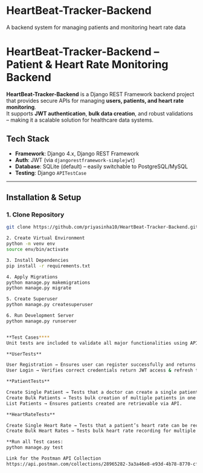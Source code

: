 # HeartBeat-Tracker-Backend
A backend system for managing patients and monitoring heart rate data
# HeartBeat-Tracker-Backend – Patient & Heart Rate Monitoring Backend

**HeartBeat-Tracker-Backend** is a Django REST Framework backend project that provides secure APIs for managing **users, patients, and heart rate monitoring**.  
It supports **JWT authentication**, **bulk data creation**, and robust validations – making it a scalable solution for healthcare data systems.

## Tech Stack
- **Framework**: Django 4.x, Django REST Framework  
- **Auth**: JWT (via `djangorestframework-simplejwt`)  
- **Database**: SQLite (default) – easily switchable to PostgreSQL/MySQL  
- **Testing**: Django `APITestCase`  

---

## Installation & Setup

### 1. Clone Repository
```bash
git clone https://github.com/priyasinha10/HeartBeat-Tracker-Backend.git

2. Create Virtual Environment
python -m venv env
source env/bin/activate

3. Install Dependencies
pip install -r requirements.txt

4. Apply Migrations
python manage.py makemigrations
python manage.py migrate

5. Create Superuser
python manage.py createsuperuser

6. Run Development Server
python manage.py runserver


**Test Cases****
Unit tests are included to validate all major functionalities using APITestCase.

**UserTests**

User Registration → Ensures user can register successfully and returns username/email.
User Login → Verifies correct credentials return JWT access & refresh tokens.

**PatientTests**

Create Single Patient → Tests that a doctor can create a single patient record.
Create Bulk Patients → Tests bulk creation of multiple patients in one request.
List Patients → Ensures patients created are retrievable via API.

**HeartRateTests**

Create Single Heart Rate → Tests that a patient’s heart rate can be recorded.
Create Bulk Heart Rates → Tests bulk heart rate recording for multiple patients.

**Run all Test cases:
python manage.py test

Link for the Postman API Collection
https://api.postman.com/collections/28965282-3a3a46e8-e93d-4b78-8770-cfb9028a15af?access_key=PMAT-01K5EMZ33102EMHHNNXXVZW8XW

